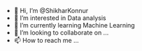 - 👋 Hi, I’m @ShikharKonnur
- 👀 I’m interested in Data analysis
- 🌱 I’m currently learning Machine Learning
- 💞️ I’m looking to collaborate on ...
- 📫 How to reach me ...

<!---
ShikharKonnur/ShikharKonnur is a ✨ special ✨ repository because its `README.md` (this file) appears on your GitHub profile.
You can click the Preview link to take a look at your changes.
--->
